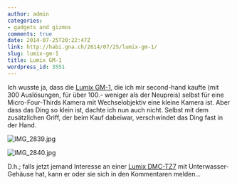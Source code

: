 ```yaml
---
author: admin
categories:
- gadgets and gizmos
comments: true
date: 2014-07-25T20:22:47Z
link: http://habi.gna.ch/2014/07/25/lumix-gm-1/
slug: lumix-gm-1
title: Lumix GM-1
wordpress_id: 3551
---
```


Ich wusste ja, dass die [Lumix GM-1](http://www.dpreview.com/reviews/panasonic-lumix-dmc-gm1), die ich mir second-hand kaufte (mit 300 Auslösungen, für über 100.- weniger als der Neupreis) selbst für eine Micro-Four-Thirds Kamera mit Wechselobjektiv eine kleine Kamera ist.
Aber dass das Ding so klein ist, dachte ich nun auch nicht.
Selbst mit dem zusätzlichen Griff, der beim Kauf dabeiwar, verschwindet das Ding fast in der Hand.

![IMG_2839.jpg](http://habi.gna.ch/wp-content/uploads/2014/07/IMG_2839.jpg)

![IMG_2840.jpg](http://habi.gna.ch/wp-content/uploads/2014/07/IMG_2840.jpg)

D.h.; falls jetzt jemand Interesse an einer [Lumix DMC-TZ7](http://www.amazon.com/Panasonic-DMC-ZS3-Digital-Stabilized-Black/dp/B001QFZMCO) mit Unterwasser-Gehäuse hat, kann er oder sie sich in den Kommentaren melden...
